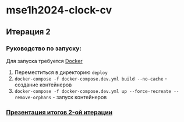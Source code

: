 # mse1h2024-clock-cv

## Итерация 2

### Руководство по запуску:

Для запуска требуется [Docker](https://www.docker.com/products/docker-desktop/)


1. Переместиться в директорию `deploy`
2. `docker-compose -f docker-compose.dev.yml build --no-cache` - создание контейнеров
3. `docker-compose -f docker-compose.dev.yml up --force-recreate --remove-orphans` - запуск контейнеров

### [Презентация итогов 2-oй итерации](https://github.com/moevm/mse1h2024-clock-cv/blob/pres/presentation/2.pdf)
